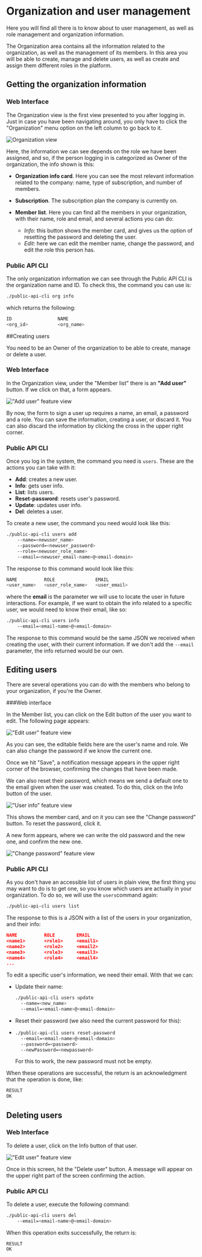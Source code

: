 # Organization and user management

Here you will find all there is to know about to user management, as well as role management and organization information.

The Organization area contains all the information related to the organization, as well as the management of its members. In this area you will be able to create, manage and delete users, as well as create and assign them different roles in the platform.

## Getting the organization information

### Web Interface

The Organization view is the first view presented to you after logging in. Just in case you have been navigating around, you only have to click the "Organization" menu option on the left column to go back to it.

![Organization view](../.gitbook/assets/org_ppal.png)

Here, the information we can see depends on the role we have been assigned, and so, if the person logging in is categorized as Owner of the organization, the info shown is this:

- **Organization info card**. Here you can see the most relevant information related to the company: name, type of subscription, and number of members.

- **Subscription**. The subscription plan the company is currently on.

- **Member list**. Here you can find all the members in your organization, with their name, role and email, and several actions you can do:

  - *Info*: this button shows the member card, and gives us the option of resetting the password and deleting the user.
  - *Edit*: here we can edit the member name, change the password, and edit the role this person has.

### Public API CLI

The only organization information we can see  through the Public API CLI is the organization name and ID. To check this, the command you can use is:

```bash
./public-api-cli org info
```

which returns the following:

```bash
ID                 NAME
<org_id>		   <org_name>
```

##Creating users

You need to be an Owner of the organization to be able to create, manage or delete a user. 

### Web Interface

In the Organization view, under the "Member list" there is an **"Add user"** button. If we click on that, a form appears.

!["Add user" feature view](../.gitbook/assets/org_add_user.png)

By now, the form to sign a user up requires a name, an email, a password and a role. You can save the information, creating a user, or discard it. You can also discard the information by clicking the cross in the upper right corner.

### Public API CLI

Once you log in the system, the command you need is `users`. These are the actions you can take with it:

- **Add**: creates a new user.
- **Info**: gets user info.
- **List**: lists users.
- **Reset-password**: resets user's password.
- **Update**: updates user info.
- **Del**: deletes a user. 

To create a new user, the command you need would look like this:

```bash
./public-api-cli users add 
	--name=<newuser_name> 
	--password=<newuser_password> 
	--role=<newuser_role_name> 
	--email=<newuser_email-name>@<email-domain>
```

The response to this command would look like this:

```bash
NAME   		  ROLE        		 EMAIL
<user_name>   <user_role_name>   <user_email>
```

where the **email** is the parameter we will use to locate the user in future interactions. For example, if we want to obtain the info related to a specific user, we would need to know their email, like so:

```bash
./public-api-cli users info 
	--email=<email-name>@<email-domain>
```

The response to this command would be the same JSON we received when creating the user, with their current information. If we don't add the `--email` parameter, the info returned would be our own.

## Editing users

There are several operations you can do with the members who belong to your organization, if you're the Owner. 

###Web interface

In the Member list, you can click on the Edit button of the user you want to edit. The following page appears:

!["Edit user" feature view](../.gitbook/assets/org_edit_user.png)

As you can see, the editable fields here are the user's name and role. We can also change the password if we know the current one.

Once we hit "Save", a notification message appears in the upper right corner of the browser, confirming the changes that have been made.

We can also reset their password, which means we send a default one to the email given when the user was created. To do this, click on the Info button of the user.

!["User info" feature view](../.gitbook/assets/org_change_password_prev.png)

This shows the member card, and on it you can see the "Change password" button. To reset the password, click it.

A new form appears, where we can write the old password and the new one, and confirm the new one.

!["Change password" feature view](../.gitbook/assets/org_change_password.png)

### Public API CLI

As you don't have an accessible list of users in plain view, the first thing you may want to do is to get one, so you know which users are actually in your organization. To do so, we will use the `users`command again:

```bash
./public-api-cli users list
```

The response to this is a JSON with a list of the users in your organization, and their info:

```json
NAME          ROLE        EMAIL
<name1>       <role1>     <email1>
<name2>       <role2>     <email2>
<name3>       <role3>     <email3>
<name4>       <role4>     <email4>
...
```

To edit a specific user's information, we need their email. With that we can:

- Update their name:

  ```bash
  ./public-api-cli users update 
  	--name=<new_name> 
  	--email=<email-name>@<email-domain>
  ```

- Reset their password (we also need the current password for this):

- ```bash
  ./public-api-cli users reset-password 
  	--email=<email-name>@<email-domain> 
  	--password=<password> 
  	--newPassword=<newpassword>
  ```

  For this to work, the new password must not be empty.

When these operations are successful, the return is an acknowledgment that the operation is done, like:

```bash
RESULT
OK
```

## Deleting users

### Web Interface

 To delete a user, click on the Info button of that user.

!["Edit user" feature view](../.gitbook/assets/org_delete_user.png)

Once in this screen, hit the "Delete user" button. A message will appear on the upper right part of the screen confirming  the action.

### Public API CLI

To delete a user, execute the following command:

```bash
./public-api-cli users del 
	--email=<email-name>@<email-domain>
```

When this operation exits successfully, the return is:

```
RESULT
OK
```


